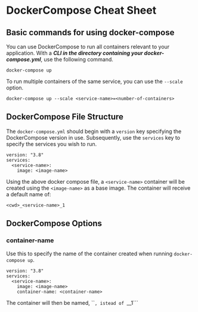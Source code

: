 # DockerCompose Cheat Sheet

## Basic commands for using docker-compose
You can use DockerCompose to run all containers relevant to your application. With a ***CLI in the directory containing your docker-compose.yml***, use the following command.

    docker-compose up

To run multiple containers of the same service, you can use the ```--scale``` option.

    docker-compose up --scale <service-name>=<number-of-containers>
  
## DockerCompose File Structure
The ```docker-compose.yml``` should begin with a ```version``` key specifying the DockerCompose version in use. Subsequently, use the ```services``` key to specify the services you wish to run.

    version: "3.8"
    services:
      <service-name>:
        image: <image-name>

Using the above docker compose file, a ```<service-name>``` container will be created using the ```<image-name>``` as a base image. The container will receive a default name of:

    <cwd>_<service-name>_1
    
## DockerCompose Options
### container-name
Use this to specify the name of the container created when running ```docker-compose up```.

    version: "3.8"
    services:
      <service-name>:
        image: <image-name>
        container-name: <container-name>
        
The container will then be named, ``<container-name>```, istead of ```<cwd>_<service-name>_1```
